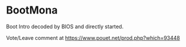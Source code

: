 # BootMona
Boot Intro decoded by BIOS and directly started.

Vote/Leave comment at
https://www.pouet.net/prod.php?which=93448
